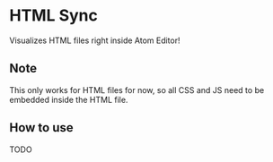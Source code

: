 # HTML Sync

Visualizes HTML files right inside Atom Editor!

## Note

This only works for HTML files for now, so all CSS and JS need to be embedded inside the HTML file.

## How to use

TODO

